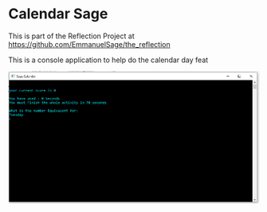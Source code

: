 # Calendar Sage

This is part of the Reflection Project at https://github.com/EmmanuelSage/the_reflection

This is a console application to help do the calendar day feat

![Calendar Sage image](./calendarSage.PNG)